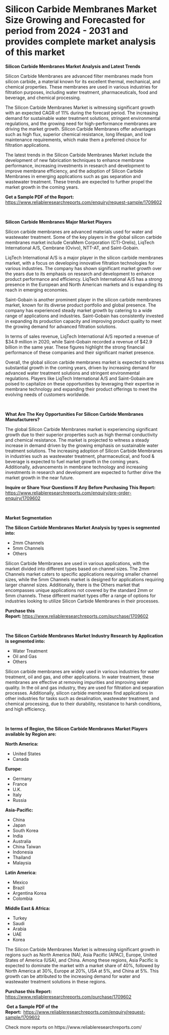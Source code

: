 <p><h1>Silicon Carbide Membranes Market Size Growing and Forecasted for period from 2024 - 2031 and provides complete market analysis of this market</h1></p><p><strong>Silicon Carbide Membranes Market Analysis and Latest Trends</strong></p>
<p><p>Silicon Carbide Membranes are advanced filter membranes made from silicon carbide, a material known for its excellent thermal, mechanical, and chemical properties. These membranes are used in various industries for filtration purposes, including water treatment, pharmaceuticals, food and beverage, and chemical processing.</p><p>The Silicon Carbide Membranes Market is witnessing significant growth with an expected CAGR of 11% during the forecast period. The increasing demand for sustainable water treatment solutions, stringent environmental regulations, and the growing need for high-performance membranes are driving the market growth. Silicon Carbide Membranes offer advantages such as high flux, superior chemical resistance, long lifespan, and low maintenance requirements, which make them a preferred choice for filtration applications.</p><p>The latest trends in the Silicon Carbide Membranes Market include the development of new fabrication techniques to enhance membrane performance, increasing investments in research and development to improve membrane efficiency, and the adoption of Silicon Carbide Membranes in emerging applications such as gas separation and wastewater treatment. These trends are expected to further propel the market growth in the coming years.</p></p>
<p><strong>Get a Sample PDF of the Report:&nbsp;</strong> <a href="https://www.reliableresearchreports.com/enquiry/request-sample/1709602">https://www.reliableresearchreports.com/enquiry/request-sample/1709602</a></p>
<p>&nbsp;</p>
<p><strong>Silicon Carbide Membranes Major Market Players</strong></p>
<p><p>Silicon carbide membranes are advanced materials used for water and wastewater treatment. Some of the key players in the global silicon carbide membranes market include CeraMem Corporation (CTI-Orelis), LiqTech International A/S, Cembrane (Ovivo), NTT-AT, and Saint-Gobain.</p><p>LiqTech International A/S is a major player in the silicon carbide membranes market, with a focus on developing innovative filtration technologies for various industries. The company has shown significant market growth over the years due to its emphasis on research and development to enhance product performance and efficiency. LiqTech International A/S has a strong presence in the European and North American markets and is expanding its reach in emerging economies.</p><p>Saint-Gobain is another prominent player in the silicon carbide membranes market, known for its diverse product portfolio and global presence. The company has experienced steady market growth by catering to a wide range of applications and industries. Saint-Gobain has consistently invested in expanding its production capacity and improving product quality to meet the growing demand for advanced filtration solutions.</p><p>In terms of sales revenue, LiqTech International A/S reported a revenue of $34.9 million in 2020, while Saint-Gobain recorded a revenue of $42.9 billion in the same year. These figures highlight the strong financial performance of these companies and their significant market presence.</p><p>Overall, the global silicon carbide membranes market is expected to witness substantial growth in the coming years, driven by increasing demand for advanced water treatment solutions and stringent environmental regulations. Players like LiqTech International A/S and Saint-Gobain are poised to capitalize on these opportunities by leveraging their expertise in membrane technology and expanding their product offerings to meet the evolving needs of customers worldwide.</p></p>
<p>&nbsp;</p>
<p><strong>What Are The Key Opportunities For Silicon Carbide Membranes Manufacturers?</strong></p>
<p><p>The global Silicon Carbide Membranes market is experiencing significant growth due to their superior properties such as high thermal conductivity and chemical resistance. The market is projected to witness a steady increase in demand driven by the growing emphasis on sustainable water treatment solutions. The increasing adoption of Silicon Carbide Membranes in industries such as wastewater treatment, pharmaceutical, and food & beverage is expected to fuel market growth in the coming years. Additionally, advancements in membrane technology and increasing investments in research and development are expected to further drive the market growth in the near future.</p></p>
<p><strong>Inquire or Share Your Questions If Any Before Purchasing This Report:</strong> <a href="https://www.reliableresearchreports.com/enquiry/pre-order-enquiry/1709602">https://www.reliableresearchreports.com/enquiry/pre-order-enquiry/1709602</a></p>
<p>&nbsp;</p>
<p><strong>Market Segmentation</strong></p>
<p><strong>The Silicon Carbide Membranes Market Analysis by types is segmented into:</strong></p>
<p><ul><li>2mm Channels</li><li>5mm Channels</li><li>Others</li></ul></p>
<p><p>Silicon Carbide Membranes are used in various applications, with the market divided into different types based on channel sizes. The 2mm Channels market caters to specific applications requiring smaller channel sizes, while the 5mm Channels market is designed for applications requiring larger channel sizes. Additionally, there is the Others market that encompasses unique applications not covered by the standard 2mm or 5mm channels. These different market types offer a range of options for industries looking to utilize Silicon Carbide Membranes in their processes.</p></p>
<p><strong>Purchase this Report:&nbsp;</strong><a href="https://www.reliableresearchreports.com/purchase/1709602">https://www.reliableresearchreports.com/purchase/1709602</a></p>
<p>&nbsp;</p>
<p><strong>The Silicon Carbide Membranes Market Industry Research by Application is segmented into:</strong></p>
<p><ul><li>Water Treatment</li><li>Oil and Gas</li><li>Others</li></ul></p>
<p><p>Silicon carbide membranes are widely used in various industries for water treatment, oil and gas, and other applications. In water treatment, these membranes are effective at removing impurities and improving water quality. In the oil and gas industry, they are used for filtration and separation processes. Additionally, silicon carbide membranes find applications in other industries for tasks such as desalination, wastewater treatment, and chemical processing, due to their durability, resistance to harsh conditions, and high efficiency.</p></p>
<p>&nbsp;</p>
<p><strong>In terms of Region, the Silicon Carbide Membranes Market Players available by Region are:</strong></p>
<p>
    <p> <strong> North America: </strong>
        <ul>
            <li>United States</li>
            <li>Canada</li>
        </ul>
        </p> 
    <p> <strong> Europe: </strong>
        <ul>
            <li>Germany</li>
            <li>France</li>
            <li>U.K.</li>
            <li>Italy</li>
            <li>Russia</li>
        </ul>
        </p> 
    <p> <strong> Asia-Pacific: </strong>
        <ul>
            <li>China</li>
            <li>Japan</li>
            <li>South Korea</li>
            <li>India</li>
            <li>Australia</li>
            <li>China Taiwan</li>
            <li>Indonesia</li>
            <li>Thailand</li>
            <li>Malaysia</li>
        </ul>
        </p> 
    <p> <strong> Latin America: </strong>
        <ul>
            <li>Mexico</li>
            <li>Brazil</li>
            <li>Argentina Korea</li>
            <li>Colombia</li>
        </ul>
        </p> 
    <p> <strong> Middle East & Africa: </strong>
        <ul>
            <li>Turkey</li>
            <li>Saudi</li>
            <li>Arabia</li>
            <li>UAE</li>
            <li>Korea</li>
        </ul>
    </p>
    </p>
<p><p>The Silicon Carbide Membranes Market is witnessing significant growth in regions such as North America (NA), Asia Pacific (APAC), Europe, United States of America (USA), and China. Among these regions, Asia Pacific is expected to dominate the market with a market share of 40%, followed by North America at 30%, Europe at 20%, USA at 5%, and China at 5%. This growth can be attributed to the increasing demand for water and wastewater treatment solutions in these regions.</p></p>
<p><strong>Purchase this Report: </strong><a href="https://www.reliableresearchreports.com/purchase/1709602">https://www.reliableresearchreports.com/purchase/1709602</a></p>
<p>&nbsp;<strong>Get a Sample PDF of the Report:&nbsp;&nbsp;</strong><a href="https://www.reliableresearchreports.com/enquiry/request-sample/1709602">https://www.reliableresearchreports.com/enquiry/request-sample/1709602</a></p>
<p><strong></strong></p>
<p>Check more reports on https://www.reliableresearchreports.com/</p>